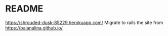 # README
https://shrouded-dusk-85229.herokuapp.com/
Migrate to rails the site from https://balanalina.github.io/

